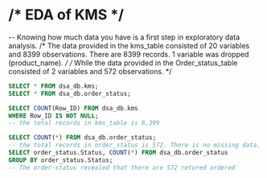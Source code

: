 
# /* EDA of KMS */
-- Knowing how much data you have is a first step in exploratory data analysis. 
/* The data provided in the kms_table consisted of 20 variables and 8399 observations. 
There are 8399 records. 1 variable was dropped (product_name). */
/* While the data provided in the Order_status_table consisted of 2 variables and 572 observations. */
``` sql
SELECT * FROM dsa_db.kms;
SELECT * FROM dsa_db.order_status;

SELECT COUNT(Row_ID) FROM dsa_db.kms
WHERE Row_ID IS NOT NULL;
-- the total records in kms_table is 8,399

SELECT COUNT(*) FROM dsa_db.order_status;
-- the total records in order_status is 572. There is no missing data.
SELECT order_status.Status, COUNT(*) FROM dsa_db.order_status
GROUP BY order_status.Status;
-- The order-status revealed that there are 572 retured ordered
```

